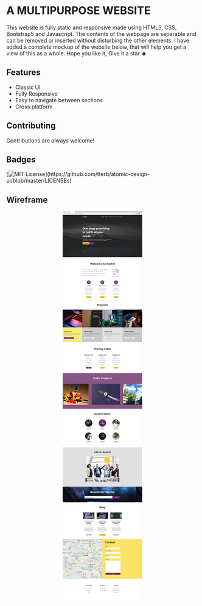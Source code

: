 
# A MULTIPURPOSE WEBSITE

This website is fully static and responsive made using HTML5, CSS, Bootstrap5 and Javascript. The contents of the webpage are separable and can be removed or inserted without disturbing the other elements. I have added a complete mockup of the website below, that will help you get a view of this as a whole. Hope you like it, Give it a star ☻  


## Features

- Classic UI
- Fully Responsive
- Easy to navigate between sections
- Cross platform

  
## Contributing

Contributions are always welcome!


  
## Badges

[![MIT License](https://img.shields.io/apm/l/atomic-design-ui.svg?)](https://github.com/tterb/atomic-design-ui/blob/master/LICENSEs)

  ## Wireframe

<p align="center">
  <img src='images/Screenshot (453).jpg'/>
</p>
